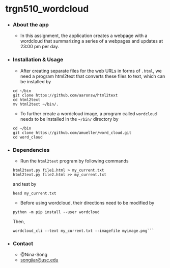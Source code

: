 # trgn510_wordcloud
* ### About the app
  * In this assignment, the application creates a webpage with a wordcloud that summarizing a series of a webpages and updates at 23:00 pm per day.
* ### Installation & Usage
  * After creating separate files for the web URLs in forms of `.html`, we need a program html2text that converts these files to text, which can be installed by
  ```
  cd ~/bin
  git clone https://github.com/aaronsw/html2text
  cd html2text
  mv html2text ~/bin/.
  ```
  * To further create a wordcloud image, a program called `wordcloud` needs to be installed in the `~/bin/` directory by
  ```
  cd ~/bin 
  git clone https://github.com/amueller/word_cloud.git
  cd word_cloud
  ```
* ### Dependencies
  * Run the `html2text` program by following commands
  ```
  html2text.py file1.html > my_current.txt
  html2text.py file2.html >> my_current.txt 
  ```
  and test by
  ```
  head my_current.txt
  ```
  * Before using wordcloud, their directions need to be modified by
  ```
  python -m pip install --user wordcloud
  ```
  Then,
  ```
  wordcloud_cli --text my_current.txt --imagefile myimage.png```
  ```
* ### Contact
  * @Nina-Song
  * songjiar@usc.edu
